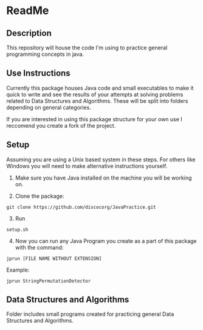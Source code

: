 # ReadMe

## Description
This repository will house the code I'm using to practice general programming concepts in java. 

## Use Instructions
Currently this package houses Java code and small executables to make it quick to write and see the results of 
your attempts at solving problems related to Data Structures and Algorithms. These will be split into folders
depending on general categories. 

If you are interested in using this package structure for your own use I reccomend you create a fork of the project.

## Setup
Assuming you are using a Unix based system in these steps. For others like Windows you will need to make
alternative instructions yourself. 

1. Make sure you have Java installed on the machine you will be working on. 

2. Clone the package: 
```
git clone https://github.com/discocorg/JavaPractice.git
``` 

3. Run 
```
setup.sh
```

4. Now you can run any Java Program you create as a part of this package with the command: 
```
jprun [FILE NAME WITHOUT EXTENSION]
```

Example:
```
jprun StringPermutationDetector
```

## Data Structures and Algorithms
Folder includes small programs created for practicing general Data Structures and Algorithms.
